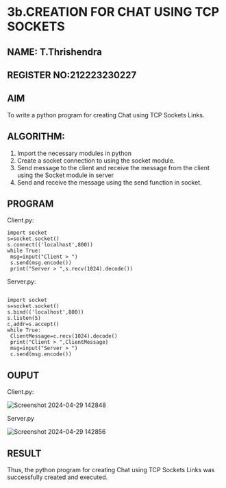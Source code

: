 # 3b.CREATION FOR CHAT USING TCP SOCKETS
## NAME: T.Thrishendra
## REGISTER NO:212223230227
## AIM
To write a python program for creating Chat using TCP Sockets Links.
## ALGORITHM:
1. Import the necessary modules in python
2. Create a socket connection to using the socket module.
3. Send message to the client and receive the message from the client using the Socket module in
 server
4. Send and receive the message using the send function in socket.
## PROGRAM
Client.py:


```
import socket
s=socket.socket()
s.connect(('localhost',800))
while True:
 msg=input("Client > ")
 s.send(msg.encode())
 print("Server > ",s.recv(1024).decode())

```

Server.py:

```

import socket
s=socket.socket()
s.bind(('localhost',800))
s.listen(5)
c,addr=s.accept()
while True:
 ClientMessage=c.recv(1024).decode()
 print("Client > ",ClientMessage)
 msg=input("Server > ")
 c.send(msg.encode())
```



## OUPUT
Client.py:

![Screenshot 2024-04-29 142848](https://github.com/ZafreenJagir/3b_CHAT_USING_TCP_SOCKETS/assets/144870573/76853772-e7ab-4784-9b7a-b8d95ea2f66f)



Server.py



![Screenshot 2024-04-29 142856](https://github.com/ZafreenJagir/3b_CHAT_USING_TCP_SOCKETS/assets/144870573/26039c7d-6ba8-48f6-9ab2-fc75f351f31b)




## RESULT
Thus, the python program for creating Chat using TCP Sockets Links was successfully 
created and executed.
